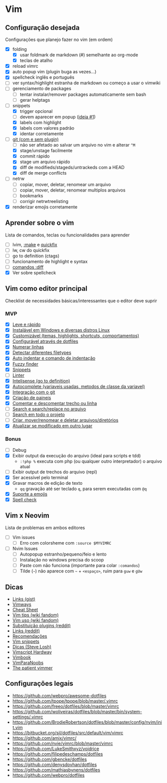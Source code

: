 # Vim
## Configuração desejada
<!-- TODO finalizar checks -->
Configurações que planejo fazer no vim (em ordem)

- [x] folding
    - [x] usar foldmark de markdown (#) semelhante ao org-mode
    - [x] teclas de atalho
- [x] reload vimrc
- [x] auto popup vim (plugin buga as vezes...)
- [x] spellcheck inglês e português
- [ ] ver syntax/highlight estranha de markdown ou começo a usar o vimwiki
- [ ] gerenciamento de packages
    - [ ] tentar instalar/remover packages automaticamente sem bash
    - [ ] gerar helptags
- [ ] snippets
    - [x] trigger opcional
    - [ ] devem aparecer em popup ([ideia #1](https://vi.stackexchange.com/questions/7750/how-do-i-manage-and-remember-many-abbreviations-in-my-vimrc))
    - [x] labels com highlight
    - [x] labels com valores padrão
    - [x] identar corretamente
- [ ] [git (com e sem plugin)](vim/git.md)
    - [ ] não ser afetado ao salvar um arquivo no vim e alterar `^M`
    - [x] stage/unstage facilmente
    - [x] commit rápido
    - [x] stage um arquivo rápido
    - [x] diff de modifieds/stageds/untrackeds com a HEAD
    - [x] diff de merge conflicts
- [ ] netrw
    - [ ] copiar, mover, deletar, renomear um arquivo
    - [ ] copiar, mover, deletar, renomear multiplos arquivos
    - [ ] bookmarks
    - [ ] corrigir netrwtreelisting
- [x] renderizar emojis corretamente

## Aprender sobre o vim
<!-- TODO finalizar checks -->
Lista de comandos, teclas ou funcionalidades para aprender

- [ ] lvim, [:make](https://gist.github.com/ajh17/a8f5f194079818b99199) e [quickfix](http://vimdoc.sourceforge.net/htmldoc/quickfix.html#quickfix)
- [ ] lw, cw do quickfix
- [ ] go to definition (ctags)
- [ ] funcionamento de highlight e syntax
- [ ] [comandos :diff](vim/diff.md)
- [x] Ver sobre spellcheck

## Vim como editor principal
Checklist de necessidades básicas/interessantes que o editor deve suprir

### MVP
- [x] [Leve e rápido](vim/leve-e-rapido.md)
- [x] [Instalável em Windows e diversas distros Linux](vim/install.md)
- [x] [Customizável (temas, highlights, shortcuts, comportamentos)](vim/rc.md)
- [x] [Configurável através de dotfiles](vim/dotfiles)
- [x] [Numerar linhas](vim/numero-linha.md)
- [x] [Detectar diferentes filetypes](vim/filetypes.md)
- [x] [Auto indentar e comando de indentação](vim/indent.md)
- [x] [Fuzzy finder](vim/fuzzy.md)
- [x] [Snippets](vim/snippets.md)
- [ ] [Linter](vim/linter.md)
- [x] [Intelisense (go to definition)](vim/intelisense.md)
- [x] [Autocomplete (variaveis usadas, metodos de classe da variavel)](vim/autocomplete.md)
- [x] [Integração com o git](vim/git.md)
- [x] [Criação de paineis](vim/split.md)
- [x] [Comentar e descomentar trecho ou linha](vim/comment.md)
- [ ] [Search e search/replace no arquivo](vim/search-replace.md)
- [ ] [Search em todo o projeto](vim/search-replace-project.md)
- [ ] [Criar, mover/renomear e deletar arquivos/diretórios](vim/diretorios.md)
- [x] [Atualizar se modificado em outro lugar](vim/atualizar-arquivo.md)

### Bonus
- [ ] Debug
- [x] Exibir output da execução do arquivo (ideal para scripts e tdd)
    - `:!php %` executa com php (ou qualquer outro interpretador) o arquivo atual
- [ ] Exibir output de trechos do arquivo (repl)
- [x] Ser acessível pelo terminal
- [x] Gravar macros de edição de texto
    - `qq` gravação até ser teclado `q`, para serem executadas com `@q`
- [x] [Suporte a emojis](vim/emojis)
- [x] [Spell check](vim/spell.md)

## Vim x Neovim
Lista de problemas em ambos editores

- [ ] Vim issues
    - [ ] Erro com colorsheme com `:source $MYVIMRC`
- [ ] Nvim Issues
    - [ ] Autopopup estranho/pequeno/feio e lento
    - [ ] Instalação no windows precisa do scoop
    - [ ] Paste com <s-insert> não funciona (importante para colar `:comandos`)
    - [ ] Tilde (`~`) não aparece com `~` + `<espaço>`, ruim para `guw` e `gUw`

## Dicas
- [Links (gist)](https://gist.github.com/romainl/4b9f139d2a8694612b924322de1025ce)
- [Vimways](https://vimways.org)
- [Cheat Sheet](https://vim.rtorr.com/lang/pt_br)
- [Vim tips (wiki fandom)](https://vim.fandom.com/wiki/Category:VimTip)
- [Vim uso (wiki fandom)](https://vim.fandom.com/wiki/Category:Usage  )
- [Substituição plugins (reddit)](https://www.reddit.com/r/vim/comments/7iy03o/you_aint_gonna_need_it_your_replacement_for/)
- [Links (reddit)](https://www.reddit.com/r/vim/comments/4dlacf/vim_essentials_articles_videos_ressources/)
- [Recomendações](https://www.vi-improved.org/recommendations/)
- [Vim snippets](https://vimrcfu.com/)
- [Dicas (Steve Losh)](https://stevelosh.com/blog/2010/09/coming-home-to-vim/)
- [Vimscript Hardway](https://learnvimscriptthehardway.stevelosh.com/)
- [Vimbook](https://vimbook.gitbook.io/vimbook/)
- [VimParaNoobs](https://sedilson.github.io/vimparanoobs/index.html)
- [The patient vimmer](http://romainl.github.io/the-patient-vimmer/1.html)

## Configurações legais
- https://github.com/webpro/awesome-dotfiles
- https://github.com/tpope/tpope/blob/master/.vimrc
- https://github.com/freeo/dotfiles/blob/master/vimrc
- https://github.com/woliveiras/dotfiles/blob/master/bin/system-settings/.vimrc
- https://github.com/BrodieRobertson/dotfiles/blob/master/config/nvim/init.vim
- https://bitbucket.org/sjl/dotfiles/src/default/vim/vimrc
- https://github.com/amix/vimrc/
- https://github.com/nvie/vimrc/blob/master/vimrc
- https://github.com/LukeSmithxyz/voidrice
- https://github.com/filipedeschamps/dotfiles
- https://github.com/gbencke/dotfiles
- https://github.com/denysdovhan/dotfiles
- https://github.com/mathiasbynens/dotfiles
- https://github.com/webpro/dotfiles
